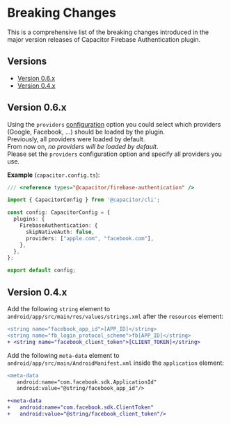 # Breaking Changes

This is a comprehensive list of the breaking changes introduced in the major version releases of Capacitor Firebase Authentication plugin.

## Versions

- [Version 0.6.x](#version-06x)
- [Version 0.4.x](#version-04x)

## Version 0.6.x

Using the `providers` [configuration](https://github.com/capawesome-team/capacitor-firebase/tree/main/packages/authentication#configuration) option you could select which providers (Google, Facebook, ...) should be loaded by the plugin.  
Previously, all providers were loaded by default.   
From now on, _no providers will be loaded by default_.  
Please set the `providers` configuration option and specify all providers you use. 


**Example** (`capacitor.config.ts`):

```ts
/// <reference types="@capacitor/firebase-authentication" />

import { CapacitorConfig } from '@capacitor/cli';

const config: CapacitorConfig = {
  plugins: {
    FirebaseAuthentication: {
      skipNativeAuth: false,
      providers: ["apple.com", "facebook.com"],
    },
  },
};

export default config;
```

## Version 0.4.x

Add the following `string` element to `android/app/src/main/res/values/strings.xml` after the `resources` element:

```diff
<string name="facebook_app_id">[APP_ID]</string>
<string name="fb_login_protocol_scheme">fb[APP_ID]</string>
+ <string name="facebook_client_token">[CLIENT_TOKEN]</string>
```

Add the following `meta-data` element to `android/app/src/main/AndroidManifest.xml` inside the `application` element:

```diff
<meta-data
   android:name="com.facebook.sdk.ApplicationId"
   android:value="@string/facebook_app_id"/>

+<meta-data 
+   android:name="com.facebook.sdk.ClientToken" 
+   android:value="@string/facebook_client_token"/>
```
